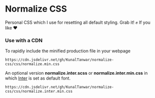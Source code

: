 # Normalize CSS

Personal CSS which I use for resetting all default styling. Grab it! ✊ If you like ❤

### Use with a CDN

To rapidly include the minified production file in your webpage

`https://cdn.jsdelivr.net/gh/KunalTanwar/normalize-css/css/normalize.min.css`

An optional version **normalize.inter.scss** or **normalize.inter.min.css** in which [Inter](https://github.com/rsms/inter) is set as default font.

`https://cdn.jsdelivr.net/gh/KunalTanwar/normalize-css/css/normalize.inter.min.css`
